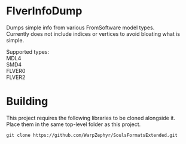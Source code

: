 # FlverInfoDump
Dumps simple info from various FromSoftware model types.  
Currently does not include indices or vertices to avoid bloating what is simple.  

Supported types:  
MDL4  
SMD4  
FLVER0  
FLVER2

# Building
This project requires the following libraries to be cloned alongside it.  
Place them in the same top-level folder as this project.  
```
git clone https://github.com/WarpZephyr/SoulsFormatsExtended.git
```